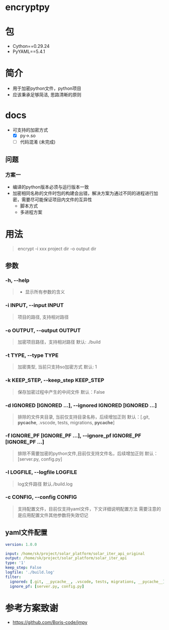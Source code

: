 # encryptpy
# 包

- Cython==0.29.24
- PyYAML==5.4.1
  
# 简介

- 用于加密python文件，python项目
- 应该秉承足够简洁, 思路清晰的原则

# docs

- 可支持的加密方式
  - [x] py->.so
  - [ ] 代码混淆 (未完成)

## 问题

### 方案一

  - 编译的python版本必须与运行版本一致
  - 加密相同名称的文件时包的构建会出错，解决方案为通过不同的进程进行加密，需要尽可能保证项目内文件的互异性
    - 脚本方式
    - 多进程方案

# 用法

> encrypt -i xxx project dir -o output dir

## 参数

### -h, --help

> - 显示所有参数的含义

### -i INPUT, --input INPUT

> 项目的路径, 支持相对路径

### -o OUTPUT, --output OUTPUT

> 加密项目路径，支持相对路径
> 默认: ./build

### -t TYPE, --type TYPE

> 加密类型, 当前只支持so加密方式
> 默认: 1

### -k KEEP_STEP, --keep_step KEEP_STEP

> 保存加密过程中产生的中间文件
> 默认：False

### -d IGNORED [IGNORED ...], --ignored IGNORED [IGNORED ...]

> 排除的文件夹目录, 当前仅支持目录名称，后续增加正则
> 默认：[.git, __pycache__, .vscode, tests, migrations, __pycache__]

###  -f IGNORE_PF [IGNORE_PF ...], --ignore_pf IGNORE_PF [IGNORE_PF ...]

> 排除不需要加密的python文件,目前仅支持文件名，后续增加正则
> 默认：[server.py, config.py]

### -l LOGFILE, --logfile LOGFILE

> log文件路径
> 默认./build.log

### -c CONFIG, --config CONFIG

> 支持配置文件，目前仅支持yaml文件，下文详细说明配置方法
> 需要注意的是应用配置文件其他参数将失效切记



## yaml文件配置

```yaml
version: 1.0.0

input: /home/sk/project/solar_platform/solar_iter_api_original
output: /home/sk/project/solar_platform/solar_iter_api
type: '1'
keep_step: False
logfile: './build.log'
filter:
  ignored: [.git, __pycache__, .vscode, tests, migrations, __pycache__]
  ignore_pf: [server.py, config.py]

```
# 参考方案致谢
- <https://github.com/Boris-code/jmpy>